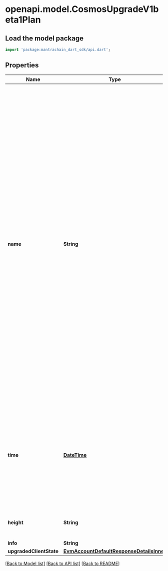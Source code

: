 # openapi.model.CosmosUpgradeV1beta1Plan

## Load the model package
```dart
import 'package:mantrachain_dart_sdk/api.dart';
```

## Properties
Name | Type | Description | Notes
------------ | ------------- | ------------- | -------------
**name** | **String** | Sets the name for the upgrade. This name will be used by the upgraded version of the software to apply any special \"on-upgrade\" commands during the first BeginBlock method after the upgrade is applied. It is also used to detect whether a software version can handle a given upgrade. If no upgrade handler with this name has been set in the software, it will be assumed that the software is out-of-date when the upgrade Time or Height is reached and the software will exit. | [optional] 
**time** | [**DateTime**](DateTime.md) | Deprecated: Time based upgrades have been deprecated. Time based upgrade logic has been removed from the SDK. If this field is not empty, an error will be thrown. | [optional] 
**height** | **String** | The height at which the upgrade must be performed. | [optional] 
**info** | **String** |  | [optional] 
**upgradedClientState** | [**EvmAccountDefaultResponseDetailsInner**](EvmAccountDefaultResponseDetailsInner.md) |  | [optional] 

[[Back to Model list]](../README.md#documentation-for-models) [[Back to API list]](../README.md#documentation-for-api-endpoints) [[Back to README]](../README.md)



